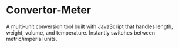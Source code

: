 # Convertor-Meter
A multi-unit conversion tool built with JavaScript that handles length, weight, volume, and temperature. Instantly switches between metric/imperial units.
